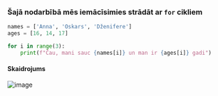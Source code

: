 ### Šajā nodarbībā mēs iemācīsimies strādāt ar `for` cikliem

```py
names = ['Anna', 'Oskars', 'Dženifere']
ages = [16, 14, 17]

for i in range(3):
    print(f"Čau, mani sauc {names[i]} un man ir {ages[i]} gadi")
```

#### Skaidrojums
![image](https://github.com/datorium-prog1-10/2023-2024/assets/45357320/3465578c-55c3-4df8-b5ed-9685a4b658c5)
